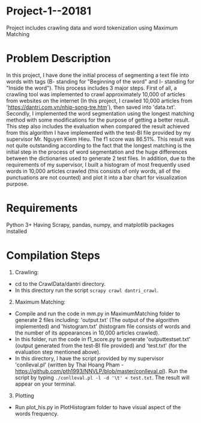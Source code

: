 # Project-1--20181
Project includes crawling data and word tokenization using Maximum Matching

# Problem Description

In this project, I have done the initial process of segmenting a text file into words with tags (B- standing for "Beginning of the word" and I- standing for "Inside the word"). This process includes 3 major steps. First of all, a crawling tool was implemented to crawl approximately 10,000 of articles from websites on the internet (In this project, I crawled 10,000 articles from 'https://dantri.com.vn/nhip-song-tre.htm'), then saved into 'data.txt'. Secondly, I implemented the word segmentation using the longest matching method with some modifications for the purpose of getting a better result. This step also includes the evaluation when compared the result achieved from this algorithm I have implemented with the test-BI file provided by my supervisor Mr. Nguyen Kiem Hieu. The f1 score was 86.51%. This result was not quite outstanding according to the fact that the longest matching is the initial step in the process of word segmentation and the huge differences between the dictionaries used to generate 2 test files. In addition, due to the requirements of my supervisor, I built a histogram of most frequently used words in 10,000 articles crawled (this consists of only words, all of the punctuations are not counted) and plot it into a bar chart for visualization purpose.

# Requirements
Python 3+
Having Scrapy, pandas, numpy, and matplotlib packages installed

# Compilation Steps
1) Crawling:
- cd to the CrawlData/dantri directory.
- In this directory run the script `scrapy crawl dantri_crawl`.
2) Maximum Matching:
- Compile and run the code in mm.py in MaximumMatching folder to generate 2 files including: 'output.txt' (The output of the algorithm implemented) and 'histogram.txt' (histogram file consists of words and the number of its appearances in 10,000 articles crawled).
- In this folder, run the code in f1_score.py to generate 'outputtestset.txt' (output generated from the test-BI file provided) and 'test.txt' (for the evaluation step mentioned above).
- In this directory, I have the script provided by my supervisor 'conlleval.pl' (written by Thai Hoang Pham - https://github.com/pth1993/NNVLP/blob/master/conlleval.pl). Run the script by typing `./conlleval.pl -l -d '\t' < test.txt`. The result will appear on your terminal.
3) Plotting
- Run plot_his.py in PlotHistogram folder to have visual aspect of the words frequency.  

